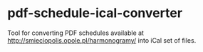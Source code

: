 # pdf-schedule-ical-converter
Tool for converting PDF schedules available at http://smieciopolis.opole.pl/harmonogramy/ into iCal set of files.
